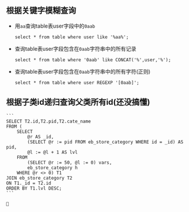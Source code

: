 ## 根据关键字模糊查询
- 用`aa`查询table表user字段中的`0aab`
    ```
    select * from table where user like '%aa%';
    ```
- 查询table表user字段包含在`0aab`字符串中的所有记录
    ```
    select * from table where '0aab' like CONCAT('%',user,'%');
    ```
- 查询table表user字段包含在`0aab`字符串中的所有字符(正则)
    ```
    select * from table where user REGEXP '[0aab]';
    ```
    
## 根据子类id递归查询父类所有id(还没搞懂)
    ```
    SELECT T2.id,T2.pid,T2.cate_name 
    FROM ( 
        SELECT 
            @r AS _id, 
            (SELECT @r := pid FROM eb_store_category WHERE id = _id) AS pid, 
            @l := @l + 1 AS lvl 
        FROM 
            (SELECT @r := 50, @l := 0) vars, 
            eb_store_category h 
        WHERE @r <> 0) T1 
    JOIN eb_store_category T2 
    ON T1._id = T2.id 
    ORDER BY T1.lvl DESC;
    ```
    
    🎉